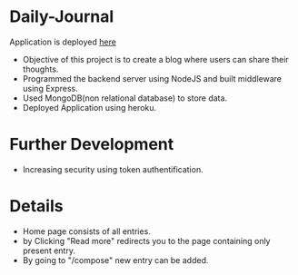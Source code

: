 # Daily-Journal
Application is deployed [here](https://mysterious-spire-91757.herokuapp.com/) 

* Objective of this project is to create a blog where users can share their thoughts.<br />
* Programmed the backend server using NodeJS and built middleware using Express.<br />
* Used MongoDB(non relational database) to store data.<br />
* Deployed Application using heroku.<br />

# Further Development
* Increasing security using token authentification.<br />
 
# Details
* Home page consists of all entries.<br />
* by Clicking "Read more" redirects you to the page containing only present entry.<br />
* By going to "/compose" new entry can be added.<br />

